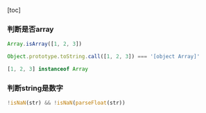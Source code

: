 [toc]



### 判断是否array

```javascript
Array.isArray([1, 2, 3])
```

```javascript
Object.prototype.toString.call([1, 2, 3]) === '[object Array]'
```

```javascript
[1, 2, 3] instanceof Array
```



### 判断string是数字

```javascript
!isNaN(str) && !isNaN(parseFloat(str))
```



